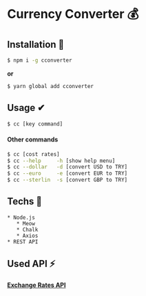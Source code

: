 # Currency Converter 💰


## Installation 🔽
```bash
$ npm i -g cconverter
```
   **or**
```bash
$ yarn global add cconverter
```


## Usage ✔
```bash
$ cc [key command]
```

#### Other commands
```bash
$ cc [cost rates]
$ cc --help     -h [show help menu]
$ cc --dollar   -d [convert USD to TRY]
$ cc --euro     -e [convert EUR to TRY]
$ cc --sterlin  -s [convert GBP to TRY]
```


## Techs 🚀
    * Node.js
       * Meow
       * Chalk
       * Axios
    * REST API
     

## Used API ⚡
#### [Exchange Rates API](https://exchangeratesapi.io/)
